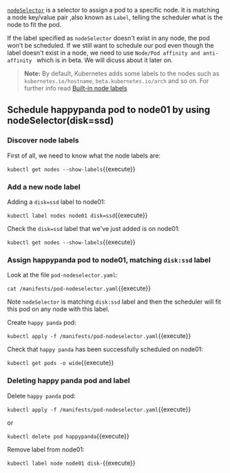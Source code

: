 [`nodeSelector`](https://kubernetes.io/docs/concepts/configuration/assign-pod-node/#nodeselector) is a selector to assign a pod to a specific node. It is matching a node key/value pair ,also known as `Label`, telling the scheduler what is the node to fit the pod.

If the label specified as `nodeSelector` doesn't exist in any node, the pod won't be scheduled. If we still want to schedule our pod even though the label doesn't exist in a node, we need to use `Node/Pod affinity and anti-affinity ` which is in beta. We will dicuss about it later on.

>**Note:** By default, Kubernetes adds some labels to the nodes such as `kubernetes.io/hostname`, `beta.kubernetes.io/arch` and so on. For further info read [Built-in node labels](https://kubernetes.io/docs/concepts/configuration/assign-pod-node/#interlude-built-in-node-labels)

## Schedule happypanda pod to node01 by using nodeSelector(disk=ssd)

### Discover node labels
First of all, we need to know what the node labels are:

`kubectl get nodes --show-labels`{{execute}}

### Add a new node label

Adding a `disk=ssd` label to node01:

`kubectl label nodes node01 disk=ssd`{{execute}}

Check the `disk=ssd` label that we've just added is on node01:

`kubectl get nodes --show-labels`{{execute}}

### Assign happypanda pod to node01, matching `disk:ssd` label

Look at the file `pod-nodeselector.yaml`:

`cat /manifests/pod-nodeselector.yaml`{{execute}}

Note `nodeSelector` is matching `disk:ssd` label and then the scheduler will fit this pod on any node with this label.

Create `happy panda` pod:

`kubectl apply -f /manifests/pod-nodeselector.yaml`{{execute}}

Check that `happy panda` has been successfully scheduled on node01:

`kubectl get pods -o wide`{{execute}}

### Deleting happy panda pod and label

Delete `happy panda` pod:

`kubectl apply -f /manifests/pod-nodeselector.yaml`{{execute}} 

or 

`kubectl delete pod happypanda`{{execute}}

Remove label from node01:

`kubectl label node node01 disk-`{{execute}}

